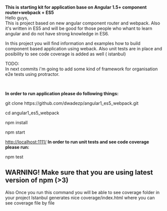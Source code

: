 <b>This is starting kit for application base on Angular 1.5+ component router+webpack + ES5</b>
<br>
Hello guys,
<br>
This is project based on new angular component router and webpack.
Also it's written in ES5 and will be good for those people who whant to learn angular and do not
have strong knowledge in ES6.

In this project you will find information and examples how to build component based application
using weback. Also unit tests are in place and posibility to see code coverage is added as well ( istanbul)

TODO:
<br>
In next commits i'm going to add some kind of framework for organisation e2e tests using protractor.

<br>

<b>In order to run application please do following things:</b>
<p>git clone https://github.com/dwadezp/angular1_es5_webpack.git</p>
<p>cd angular1_es5_webpack</p>
<p>npm install</p>
<p>npm start</p>
<a href="http://localhost:1111">http://localhost:1111/</a>
<b>In order to run unit tests and see code coverage please run:</b>
<p>npm test</p>

<h2>WARNING! Make sure that you are using latest version of npm (>3)</h2>

<p>Also Once you run this command you will be able to see coverage folder in your project
Istanbul generates nice coverage/index.html where you can see coverage file by file</p>


